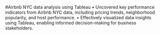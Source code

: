 #Airbnb NYC data analysis using Tableau 
•	Uncovered key performance indicators from Airbnb NYC data, including pricing trends, neighborhood popularity, and host performance.
•	Effectively visualized data insights using Tableau, enabling informed decision-making for business stakeholders.
